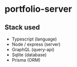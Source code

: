 # portfolio-server

## Stack used

- Typescript (language)
- Node / express (server)
- GraphQL (query-api)
- Sqlite (database)
- Prisma (ORM)

